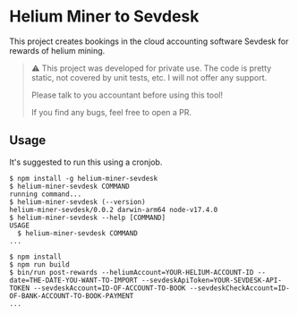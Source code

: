# Helium Miner to Sevdesk

This project creates bookings in the cloud accounting software Sevdesk for rewards of helium mining.

> :warning: This project was developed for private use. The code is pretty static, not covered by unit tests, etc. I will not offer any support.
> 
> Please talk to you accountant before using this tool!
> 
> If you find any bugs, feel free to open a PR.

## Usage

It's suggested to run this using a cronjob.

<!-- usage -->
```sh-session
$ npm install -g helium-miner-sevdesk
$ helium-miner-sevdesk COMMAND
running command...
$ helium-miner-sevdesk (--version)
helium-miner-sevdesk/0.0.2 darwin-arm64 node-v17.4.0
$ helium-miner-sevdesk --help [COMMAND]
USAGE
  $ helium-miner-sevdesk COMMAND
...
```
<!-- usagestop -->
```sh-session
$ npm install
$ npm run build
$ bin/run post-rewards --heliumAccount=YOUR-HELIUM-ACCOUNT-ID --date=THE-DATE-YOU-WANT-TO-IMPORT --sevdeskApiToken=YOUR-SEVDESK-API-TOKEN --sevdeskAccount=ID-OF-ACCOUNT-TO-BOOK --sevdeskCheckAccount=ID-OF-BANK-ACCOUNT-TO-BOOK-PAYMENT
...
```
